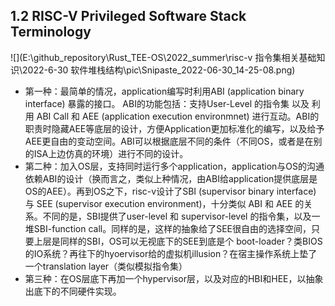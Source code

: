## 1.2 RISC-V Privileged Software Stack Terminology  



![](E:\github_repository\Rust_TEE-OS\2022_summer\risc-v 指令集相关基础知识\2022-6-30 软件堆栈结构\pic\Snipaste_2022-06-30_14-25-08.png)

* 第一种：最简单的情况，application编写时利用ABI (application binary interface) 暴露的接口。 ABI的功能包括：支持User-Level 的指令集 以及 利用 ABI Call 和 AEE (application execution environmnet) 进行互动。ABI的职责时隐藏AEE等底层的设计，方便Application更加标准化的编写，以及给予AEE更自由的变动空间。ABI可以根据底层不同的条件（不同OS，或者是在别的ISA上边仿真的环境）进行不同的设计。
* 第二种：加入OS层，支持同时运行多个application，application与OS的沟通依赖ABI的设计（换而言之，类似上种情况，由ABI给application提供底层是OS的AEE）。再到OS之下，risc-v设计了SBI (supervisor binary interface) 与 SEE (supervisor execution environment)，十分类似 ABI 和 AEE 的关系。不同的是，SBI提供了user-level 和 supervisor-level 的指令集，以及一堆SBI-function call。同样的是，这样的抽象给了SEE很自由的选择空间，只要上层是同样的SBI，OS可以无视底下的SEE到底是个 boot-loader？类BIOS的IO系统？再往下的hyoervisor给的虚拟机illusion？在宿主操作系统上垫了一个translation layer（类似模拟指令集）
* 第三种：在OS层底下再加一个hypervisor层，以及对应的HBI和HEE，以抽象出底下的不同硬件实现。